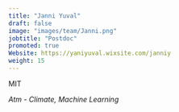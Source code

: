 ```yaml
---
title: "Janni Yuval"
draft: false
image: "images/team/Janni.png"
jobtitle: "Postdoc"
promoted: true
Website: https://yaniyuval.wixsite.com/janniy
weight: 15
---
```


MIT

*Atm -  Climate, Machine Learning*
